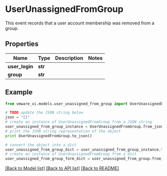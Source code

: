 # UserUnassignedFromGroup

This event records that a user account membership was removed from a group. 

## Properties
Name | Type | Description | Notes
------------ | ------------- | ------------- | -------------
**user_login** | **str** |  | 
**group** | **str** |  | 

## Example

```python
from vmware_vi.models.user_unassigned_from_group import UserUnassignedFromGroup

# TODO update the JSON string below
json = "{}"
# create an instance of UserUnassignedFromGroup from a JSON string
user_unassigned_from_group_instance = UserUnassignedFromGroup.from_json(json)
# print the JSON string representation of the object
print UserUnassignedFromGroup.to_json()

# convert the object into a dict
user_unassigned_from_group_dict = user_unassigned_from_group_instance.to_dict()
# create an instance of UserUnassignedFromGroup from a dict
user_unassigned_from_group_form_dict = user_unassigned_from_group.from_dict(user_unassigned_from_group_dict)
```
[[Back to Model list]](../README.md#documentation-for-models) [[Back to API list]](../README.md#documentation-for-api-endpoints) [[Back to README]](../README.md)


